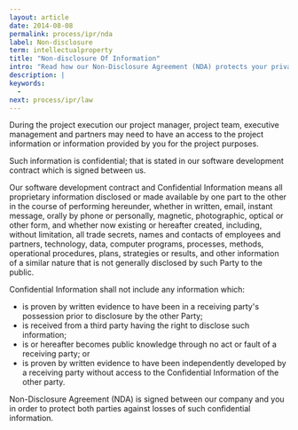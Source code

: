 ```yaml
---
layout: article
date: 2014-08-08
permalink: process/ipr/nda
label: Non-disclosure
term: intellectualproperty
title: "Non-disclosure Of Information"
intro: "Read how our Non-Disclosure Agreement (NDA) protects your private information"
description: |
keywords:
  - 
next: process/ipr/law
---
```


During the project execution our project manager, project team, executive management and partners 
may need to have an access to the project information or information provided by you for the project purposes.

Such information is confidential; that is stated in our software development contract which is 
signed between us.

Our software development contract and Confidential Information means all proprietary information 
disclosed or made available by one part to the other in the course of performing hereunder, whether 
in written, email, instant message, orally by phone or personally, magnetic, photographic, optical 
or other form, and whether now existing or hereafter created, including, without limitation, all 
trade secrets, names and contacts of employees and partners, technology, data, computer programs, 
processes, methods, operational procedures, plans, strategies or results, and other information of a 
similar nature that is not generally disclosed by such Party to the public.

Confidential Information shall not include any information which:

 * is proven by written evidence to have been in a receiving party's possession prior to disclosure by the other 
    Party;
 * is received from a third party having the right to disclose such information; 
 * is or hereafter becomes public knowledge through no act or fault of a receiving party; or 
 * is proven by written evidence to have been independently developed by a receiving party without access to 
    the Confidential Information of the other party.

Non-Disclosure Agreement (NDA) is signed between our company and you in order to protect both 
parties against losses of such confidential information.
